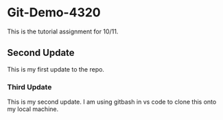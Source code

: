 # Git-Demo-4320
This is the tutorial assignment for 10/11. 

## Second Update
This is my first update to the repo. 

### Third Update
This is my second update. I am using gitbash in vs code to clone this onto my local machine.
